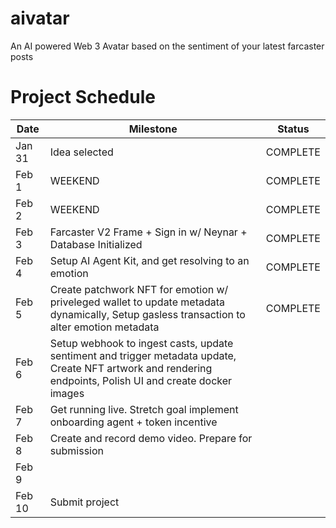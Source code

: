 # aivatar

An AI powered Web 3 Avatar based on the sentiment of your latest farcaster posts

# Project Schedule

| Date   | Milestone                                                                                                                                                   | Status   |
| ------ | ----------------------------------------------------------------------------------------------------------------------------------------------------------- | -------- |
| Jan 31 | Idea selected                                                                                                                                               | COMPLETE |
| Feb 1  | WEEKEND                                                                                                                                                     | COMPLETE |
| Feb 2  | WEEKEND                                                                                                                                                     | COMPLETE |
| Feb 3  | Farcaster V2 Frame + Sign in w/ Neynar + Database Initialized                                                                                               | COMPLETE |
| Feb 4  | Setup AI Agent Kit, and get resolving to an emotion                                                                                                         | COMPLETE |
| Feb 5  | Create patchwork NFT for emotion w/ priveleged wallet to update metadata dynamically, Setup gasless transaction to alter emotion metadata                   | COMPLETE |
| Feb 6  | Setup webhook to ingest casts, update sentiment and trigger metadata update, Create NFT artwork and rendering endpoints, Polish UI and create docker images |          |
| Feb 7  | Get running live. Stretch goal implement onboarding agent + token incentive                                                                                 |          |
| Feb 8  | Create and record demo video. Prepare for submission                                                                                                        |          |
| Feb 9  |                                                                                                                                                             |          |
| Feb 10 | Submit project                                                                                                                                              |          |

